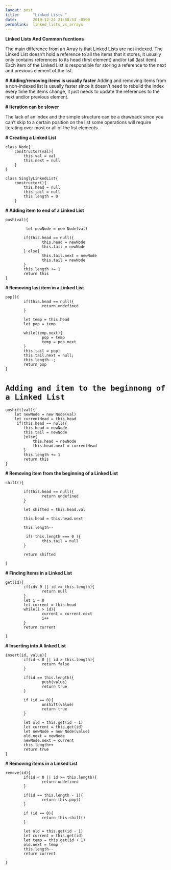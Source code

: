 ```yaml
---
layout: post
title:      "Linked Lists "
date:       2019-12-24 21:58:53 -0500
permalink:  linked_lists_vs_arrays
---
```



**Linked Lists And Common fucntions**


The main difference from an Array is that Linked Lists are not indexed.
The Linked List doesn’t hold a reference to all the items that it stores, it usually only contains references to its head (first element) and/or tail (last item). Each item of the Linked List is responsible for storing a reference to the next and previous element of the list.

**# Adding/removing items is usually faster**
Adding and removing items from a non-indexed list is usually faster since it doesn’t need to rebuild the index every time the items change, it just needs to update the references to the next and/or previous element.

**# Iteration can be slower**

The lack of an index and the simple structure can be a drawback since you can’t skip to a certain position on the list some operations will require iterating over most or all of the list elements. 


**# Creating a Linked List**
```
class Node{
    constructor(val){
        this.val = val 
        this.next = null 
    }
}

class SinglyLinkedList{
    constructor(){
        this.head = null
        this.tail = null
        this.length = 0 
    }
```
		
		
**# Adding item to end of a Linked List**
```
push(val){

		 let newNode = new Node(val)

		if(this.head == null){
				this.head = newNode
				this.tail = newNode
		} else{
				this.tail.next = newNode
				this.tail = newNode
		}
		this.length += 1   
		return this 
}
```
**#    Removing last item in a Linked List**
```
pop(){
		if(this.head == null){
				return undefined
		}

		let temp = this.head
		let pop = temp

		while(temp.next){
				pop = temp
				temp = pop.next
		}
		this.tail = pop;
		this.tail.next = null;
		this.length--;
		return pop
}

```
# `Adding and item to the beginnong of a Linked List`

    unshift(val){
        let newNode = new Node(val)
        let currentHead = this.head
         if(this.head == null){
            this.head = newNode
            this.tail = newNode
            }else{
                this.head = newNode
                this.head.next = currentHead
            }
            this.length += 1
            return this
    }
**# Removing item from the beginning of a Linked List**
```
shift(){

		if(this.head == null){
				return undefined
		}

		let shifted = this.head.val

		this.head = this.head.next

		this.length--

		 if( this.length === 0 ){
				this.tail = null
		}

		return shifted

}

```

**# Finding Items in a Linked List**

```
get(id){
		if(id< 0 || id >= this.length){
				return null
		}
		let i = 0
		let current = this.head 
		while(i > id){
				current = current.next
				i++
		}
		return current

}

```

**# Inserting into A linked List**

```
insert(id, value){
		if(id < 0 || id > this.length){
				return false 
		}

		if(id == this.length){
				push(value)
				return true
		}

		if (id == 0){
				unshift(value)
				return true 
		}

		let old = this.get(id - 1)
		let current = this.get(id)
		let newNode = new Node(value)
		old.next = newNode
		newNode.next = current
		this.length++
		return true
}
```
**# Removing items in a Linked List**
```
remove(id){
		if(id < 0 || id >= this.length){
				return undefined
		}

		if(id == this.length - 1){
				return this.pop()
		}

		if (id == 0){
				return this.shift()
		}

		let old = this.get(id - 1)
		let current = this.get(id)
		let temp = this.get(id + 1)
		old.next = temp
		this.length--
		return current

}

```


   


